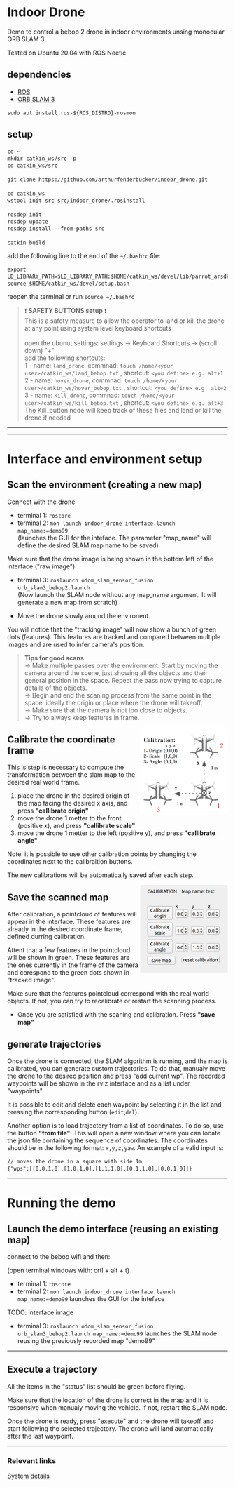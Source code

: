 # Indoor Drone

Demo to control a bebop 2 drone in indoor environments unsing monocular ORB SLAM 3.

<!-- [![simple inspection test](docs/images/video_img.png)](docs/videos/demo_test.mp4) -->


Tested on Ubuntu 20.04 with ROS Noetic

## dependencies
- [ROS](http://wiki.ros.org/noetic/Installation/Ubuntu)
- [ORB SLAM 3](https://github.com/UZ-SLAMLab/ORB_SLAM3.git)

```
sudo apt install ros-${ROS_DISTRO}-rosmon
```

## setup
```
cd ~
mkdir catkin_ws/src -p
cd catkin_ws/src

git clone https://github.com/arthurfenderbucker/indoor_drone.git

cd catkin_ws
wstool init src src/indoor_drone/.rosinstall

rosdep init
rosdep update
rosdep install --from-paths src

catkin build
```

add the following line to the end of the `~/.bashrc` file:
```
export LD_LIBRARY_PATH=$LD_LIBRARY_PATH:$HOME/catkin_ws/devel/lib/parrot_arsdk
source $HOME/catkin_ws/devel/setup.bash
```
reopen the terminal or run `source ~/.bashrc`

> :exclamation: **SAFETY BUTTONS setup** :exclamation: \
This is a safety measure to allow the operator to land or kill the drone at any point using system level keyboard shortcuts\
 \
open the ubunut settings:  settings -> Keyboard Shortcuts -> (scroll down) "+" \
add the following shortcuts: \
1 - name: `land_drone`, commnad: `touch /home/<your user>/catkin_ws/land_bebop.txt` , shortcut: `<you define> e.g. alt+1`\
2 - name: `hover_drone`, commnad: `touch /home/<your user>/catkin_ws/hover_bebop.txt` , shortcut: `<you define> e.g. alt+2`\
3 - name: `kill_drone`, commnad: `touch /home/<your user>/catkin_ws/kill_bebop.txt` , shortcut: `<you define> e.g. alt+3`\
The Kill_button node will keep track of these files and land or kill the drone if needed

---
---
# Interface and environment setup

## Scan the environment (creating a new map)
Connect with the drone

- terminal 1: ```roscore```
- terminal 2: ```mon launch indoor_drone interface.launch map_name:=demo99```
</br>(launches the GUI for the inteface. The parameter "map_name" will define the desired SLAM map name to be saved)

Make sure that the drone image is being shown in the bottom left of the interface ("raw image")

- terminal 3: ```roslaunch odom_slam_sensor_fusion orb_slam3_bebop2.launch ```
</br>(Now launch the SLAM node without any map_name argument. It will generate a new map from scratch)


- Move the drone slowly around the environent.

You will notice that the "tracking image" will now show a bunch of green dots (features). This features are tracked and compared between multiple images and are used to infer camera's position.

>**Tips for good scans**\
-> Make multiple passes over the environment. Start by moving the camera around the scene, just showing all the objects and their general position in the space. Repeat the pass now trying to capture details of the objects.\
-> Begin and end the scaning process from the same point in the space, ideally the origin or place where the drone will takeoff.\
-> Make sure that the camera is not too close to objects.\
-> Try to always keep features in frame.


<img src="docs/images/calibration.png" width=200 height=200 style="float: right"/>

## Calibrate the coordinate frame

This is step is necessary to compute the transformation between the slam map to the desired real world frame.

1) place the drone in the desired origin of the map facing the desired x axis, and press **"callibrate origin"**
2) move the drone 1 metter to the front (positive x), and press **"callibrate scale"**
3) move the drone 1 metter to the left (positive y), and press **"callibrate angle"**

Note: it is possible to use other calibration points by changing the coordinates next to the calibraition buttons.

The new calibrations will be automatically saved after each step.

<img src="docs/images/calibration_interface.png" width=200 height=200 style="float: right"/>

## Save the scanned map

After calibration, a pointcloud of features will appear in the interface. These features are already in the desired coordinate frame, defined durring calibration.

Attent that a few features in the pointcloud will be shown in green. These features are the ones currently in the frame of the camera and corespond to the green dots shown in "tracked image".

Make sure that the features pointcloud correspond with the real world objects. If not, you can try to recalibrate or restart the scanning process.

- Once you are satisfied with the scaning and calibration. Press **"save map"**


## generate trajectories

Once the drone is connected, the SLAM algorithm is running, and the map is calibrated, you can generate custom trajectories. To do that, manualy move the drone to the desired position and press "add current wp". The recorded waypoints will be shown in the rviz interface and as a list under "waypoints".

It is possible to edit and delete each waypoint by selecting it in the list and pressing the corresponding button (`edit`,`del`).

Another option is to load trajectory from a list of coordinates. To do so, use the button **"from file"**. This will open a new window where you can locate the json file containing the sequence of coordinates. The coordinates should be in the following format: `x,y,z,yaw`. An example of a valid input is:
```
// moves the drone in a square with side 1m
{"wps":[[0,0,1,0],[1,0,1,0],[1,1,1,0],[0,1,1,0],[0,0,1,0]]}
```


---

# Running the demo

## Launch the demo interface (reusing an existing map)

connect to the bebop wifi and then:

(open terminal windows with: crtl + alt + t)

- terminal 1: ```roscore```
- terminal 2: ```mon launch indoor_drone interface.launch map_name:=demo99``` launches the GUI for the inteface

TODO: interface image
- terminal 3: ```roslaunch odom_slam_sensor_fusion orb_slam3_bebop2.launch map_name:=demo99``` launches the SLAM node reusing the previously recorded map "demo99"


---

## Execute a trajectory

All the items in the "status" list should be green before fliying.

Make sure that the location of the drone is correct in the map and it is responsive when manualy moving the vehicle. If not, restart the SLAM node.

Once the drone is ready, press "execute" and the drone will takeoff and start following the selected trajectory. The drone will land automatically after the last waypoint.


----

### Relevant links

[System details](DETAILS.md)
